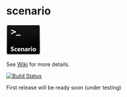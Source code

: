 # scenario
![Logo Image](doc/logos/scenario.png)

See [Wiki](https://github.com/Prifiz/scenario/wiki) for more details.

[![Build Status](https://travis-ci.com/Prifiz/scenario.svg?branch=graph-based-approach)](https://travis-ci.com/Prifiz/scenario)

First release will be ready soon (under testing)
